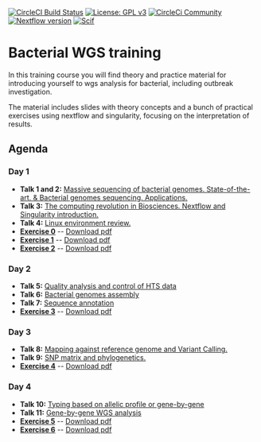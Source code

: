 [![CircleCI Build Status](https://circleci.com/gh/circleci/circleci-docs.svg?style=shield)](https://circleci.com/gh/BU-ISCIII/bacterial_wgs_training) [![License: GPL v3](https://img.shields.io/badge/License-GPL%20v3-blue.svg)](https://www.gnu.org/licenses/gpl-3.0) [![CircleCi Community](https://img.shields.io/badge/community-CircleCI%20Discuss-343434.svg)](https://discuss.circleci.com) [![Nextflow version](https://img.shields.io/badge/nextflow->0.29.0-green.svg)](http://nextflow.io) [![Scif](https://img.shields.io/badge/Filesystem-Scientific-brightgreen.svg)](https://sci-f.github.io)

# Bacterial WGS training

In this training course you will find theory and practice material for introducing yourself to wgs analysis for bacterial, including outbreak investigation.

The material includes slides with theory concepts and a bunch of practical exercises using nextflow and singularity, focusing on the interpretation of results.

## Agenda

### Day 1

- **Talk 1 and 2:** [Massive sequencing of bacterial genomes. State-of-the-art. & Bacterial genomes sequencing. Applications.](slides/talk1/20241028_6ED_curso_SeqGenBac_session1.1-2_Introduccion_EAB.pdf)
- **Talk 3:** [The computing revolution in Biosciences. Nextflow and Singularity introduction.](slides/talk3/curso_SeqGenBac_ChangingComputingParadigm.pdf)
- **Talk 4:** [Linux environment review.](slides/talk2/curso_SeqGenBac_session1.2_linux.pdf)
- [**Exercise 0**](exercises/00_SetUp.md) -- [Download pdf](exercises/00_SetUp.pdf)
- [**Exercise 1**](exercises/01_LinuxBasicCommands.md) -- [Download pdf](exercises/01_LinuxBasicCommands.pdf)
- [**Exercise 2**](exercises/02_NextflowSingularity.md) -- [Download pdf](exercises/02_LinuxNextflowSingularity.pdf)

### Day 2

- **Talk 5:** [Quality analysis and control of HTS data](slides/talk5/curso_SeqGenBac_session2.2_quality_assesment.pdf)
- **Talk 6:** [Bacterial genomes assembly](slides/talk6/slidestalk620221017_5ED_curso_SeqGenBac_session2.3_assembly_ICuesta.pdf.pdf)
- **Talk 7:** [Sequence annotation](slides/talk11/20231020_5ED_curso_SeqGenBac_session5.1_annotation_ICuesta.pdf)
- [**Exercise 3**](exercises/03_QualityAndAssembly.md) -- [Download pdf](exercises/03_QualityAndAssembly.pdf)

### Day 3

- **Talk 8:** [Mapping against reference genome and Variant Calling.](slides/talk7/curso_SeqGenBac_session3.1_MappingAndVariantCalling.pdf)
- **Talk 9:** [SNP matrix and phylogenetics.](slides/talk8/curso_SeqGenBac_session3.2_SNPMatrixAndPhylogenetics.pdf)
- [**Exercise 4**](exercises/04_outbreakSNP.md) -- [Download pdf](exercises/04_outbreakSNP.pdf)

### Day 4

- **Talk 10:** [Typing based on allelic profile or gene-by-gene](slides/talk10/20231019_5ED_curso_SeqGenBac_session4.1_tipificacion-gen-by-gene_ICuesta.pdf)
- **Talk 11:** [Gene-by-gene WGS analysis](slides/talk10/curso_SeqGenBac_session4.2_GeneByGenevsSNPs.pdf)
- [**Exercise 5**](./exercises/05_outbreakcgMLST.md) -- [Download pdf](exercises/05_outbreakcgMLST.pdf)
- [**Exercise 6**](exercises/06_annotation.md) -- [Download pdf](exercises/06_annotation.pdf)

